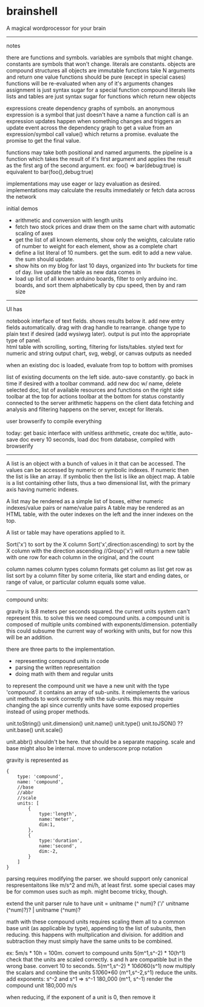 # brainshell
A magical wordprocessor for your brain




------------

notes


there are functions and symbols. 
variables are symbols that might change. constants are symbols that won't change.
literals are constants.
objects are compound structures
all objects are immutable 
functions take N arguments and return one value
functions should be pure (except in special cases)
functions will be re-evaluated when any of it's arguments changes
assignment is just syntax sugar for a special function
compound literals like lists and tables are just syntax sugar for functions which return new objects

expressions create dependency graphs of symbols.
an anonymous expression is a symbol that just doesn't have a name
a function call is an expression
updates happen when something changes and triggers an update event across the dependency graph
to get a value from an expression/symbol call value() which returns a promise. evaluate the promise to get the
final value.

functions may take both positional and named arguments.
the pipeline is a function which takes the result of it's first argument and applies the result as the first arg of the second argument.
ex:
 foo() => bar(debug:true)
is equivalent to
 bar(foo(),debug:true)

 

implementations may use eager or lazy evaluation as desired.
implementations may calculate the results immediately or fetch data across the network


initial demos
* arithmetic and conversion with length units
* fetch two stock prices and draw them on the same chart with automatic scaling of axes
* get the list of all known elements, show only the weights, calculate ratio of number to weight for each element, show as a complete chart
* define a list literal of 10 numbers. get the sum. edit to add a new value. the sum should update.
* show hits on my blog for last 10 days, organized into 1hr buckets for time of day. live update the table as new data comes in
* load up list of all known arduino boards, filter to only arduino inc. boards, and sort them alphabetically by cpu speed, then by and ram size

--------
UI has

notebook interface of text fields. shows results below it.  add new entry fields automatically. drag with drag handle to rearrange. change type
to plain text if desired (add wysiwyg later). output is put into the appropriate type of panel.  
html table with scrolling, sorting, filtering for lists/tables.
styled text for numeric and string output
chart, svg, webgl, or canvas outputs as needed

when an existing doc is loaded, evaluate from top to bottom with promises


list of existing documents on the left side.
auto-save constantly. go back in time if desired with a toolbar command. add new doc w/ name, delete selected doc, 
list of available resources and functions on the right side
toolbar at the top for actions
toolbar at the bottom for status
constantly connected to the server
arithmetic happens on the client
data fetching and analysis and filtering happens on the server, except for literals.




user browserify to compile everything

today: get basic interface with unitless arithmetic, 
create doc w/title, 
auto-save doc every 10 seconds, 
load doc from database, 
compiled with browserify 




------------


A list is an object with a bunch of values in it that can be accessed. The values can be accessed by numeric or symbolic
indexes.  If numeric then the list is like an array. If symbolic then the list is like an object map.
A table is a list containing other lists, thus a two dimensional list, with the primary axis having numeric indexes.
  
A list may be rendered as a simple list of boxes, either numeric indexes/value pairs or name/value pairs
A table may be rendered as an HTML table, with the outer indexes on the left and the inner indexes on the top. 


A list or table may have operations applied to it.

Sort('x') to sort by the X column
Sort('x',direction:ascending) to sort by the X column with the direction ascending
//Group('x') will return a new table with one row for each column in the original, and the count

column names
column types
column formats
get column as list
get row as list
sort by a column
filter by some criteria, like start and ending dates, or range of value, or particular
column equals some value.


----
 
compound units:
 
gravity is 9.8 meters per seconds squared. the current units system can't represent this.
to solve this we need compound units. a compound unit is composed of multiple units combined with
exponents/dimension. potentially this could subsume the current way of working with units, but for
now this will be an addition. 

there are three parts to the implementation.

* representing compound units in code
* parsing the written representation
* doing math with them and regular units

to represent the compound unit we have a new unit with the type 'compound'. it contains an array of sub-units.
it reimplements the various unit methods to work correctly with the sub-units. this may require changing
the api since currently units have some exposed properties instead of using proper methods.

unit.toString()
unit.dimension()
unit.name()
unit.type()
unit.toJSON() ??
unit.base()
unit.scale()

unit.abbr() shouldn't be here. that should be a separate mapping. scale and base might also be 
internal. move to underscore prop notation

gravity is represented as 

```
{
    type: 'compound',
    name: 'compound',
    //base
    //abbr
    //scale
    units: [
        {
            type:'length',
            name:'meter',
            dim:1,
        },
        {
            type:'duration',
            name:'second',
            dim:-2,
        }
    ]
}
```

parsing requires modifying the parser.  we should support only canonical respresentaitons like
m/s^2 and mi/h, at least first. some special cases may be for common uses such as mph. might become
tricky, though.

extend the unit parser rule to have
unit = unitname (^ num)? ('/' unitname (^num)?)?  | unitname (^num)?

math with these compound units requires scaling them all to a common base unit (as applicable by type), 
appending to the list of subunits, then reducing. this happens with multplication and division.
for addition and subtraction they must simply have the same units to be combined.

ex:  5m/s * 10h = 100m.
convert to compound units
5(m^1,s^-2) * 10(h^1)
check that the units are scaled correctly. s and h are compatible but in the wrong base.
convert 10 to seconds.
5(m^1,s^-2) * 10*60*60(s^1)
now multiply the scalars and combine the units
5*10*60*60 (m^1,s^-2,s^1)
reduce the units. add exponents: s^-2 and s^1 => s^-1 
180_000 (m^1, s^-1)
render the compound unit
180,000 m/s

when reducing, if the exponent of a unit is 0, then remove it


  



